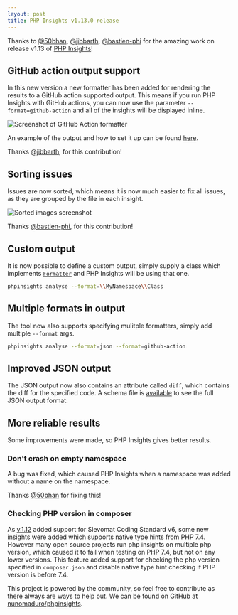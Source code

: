 ```yaml
---
layout: post
title: PHP Insights v1.13.0 release
---
```


Thanks to [@50bhan](https://twitter.com/50bhan), [@jibbarth](https://twitter.com/jibbarth), [@bastien-phi](https://github.com/bastien-phi) for the amazing work on release v1.13 of [PHP Insights](https://phpinsights.com)!

## GitHub action output support
In this new version a new formatter has been added for rendering the results to a GitHub action supported output. This means if you run PHP Insights with GitHub actions, you can now use the parameter `--format=github-action` and all of the insights will be displayed inline. 

![Screenshot of GitHub Action formatter](https://user-images.githubusercontent.com/3168281/72681882-2b25f700-3ac8-11ea-9950-579639b55c0f.png)

An example of the output and how to set it up can be found [here](https://github.com/Jibbarth/sandbox/pull/1/files#diff-1ce0ba77b4a9581558f919b927d75c31R1).

Thanks [@jibbarth](https://twitter.com/jibbarth), for this contribution!

## Sorting issues
Issues are now sorted, which means it is now much easier to fix all issues, as they are grouped by the file in each insight.

![Sorted images screenshot](https://i.imgur.com/xPHSjoI.png)

Thanks [@bastien-phi](https://github.com/bastien-phi), for this contribution!

## Custom output
It is now possible to define a custom output, simply supply a class which implements [`Formatter`](https://github.com/nunomaduro/phpinsights/blob/master/src/Application/Console/Contracts/Formatter.php) and PHP Insights will be using that one.

```bash
phpinsights analyse --format=\\MyNamespace\\Class
```

## Multiple formats in output
The tool now also supports specifying mulitple formatters, simply add multiple `--format` args.

```bash
phpinsights analyse --format=json --format=github-action
```

## Improved JSON output
The JSON output now also contains an attribute called `diff`, which contains the diff for the specified code. A schema file is [available](https://github.com/nunomaduro/phpinsights/blob/master/schema.json) to see the full JSON output format.

## More reliable results
Some improvements were made, so PHP Insights gives better results.

### Don't crash on empty namespace
A bug was fixed, which caused PHP Insights when a namespace was added without a name on the namespace.

Thanks [@50bhan](https://twitter.com/50bhan) for fixing this!

### Checking PHP version in composer
As [v.1.12](https://nunomaduro.com/php-insights-v1-12-is-out) added support for Slevomat Coding Standard v6, some new insights  were added which supports native type hints from PHP 7.4. However many open source projects run php insights on multiple php version, which caused it to fail when testing on PHP 7.4, but not on any lower versions. This feature added support for checking the php version specified in `composer.json` and disable native type hint checking if PHP version is before 7.4.


This project is powered by the community, so feel free to contribute as there always are ways to help out.
We can be found on GitHub at [nunomaduro/phpinsights](https://github.com/nunomaduro/phpinsights).

